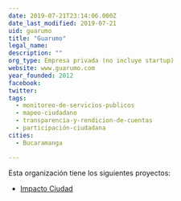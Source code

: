 ```yaml
---
date: 2019-07-21T23:14:06.000Z
date_last_modified: 2019-07-21
uid: guarumo
title: "Guarumo"
legal_name: 
description: ""
org_type: Empresa privada (no incluye startup)
website: www.guarumo.com
year_founded: 2012
facebook: 
twitter: 
tags:
  - monitoreo-de-servicios-publicos
  - mapeo-ciudadano
  - transparencia-y-rendicion-de-cuentas
  - participación-ciudadana
cities: 
  - Bucaramanga

---
```


Esta organización tiene los siguientes proyectos:

- [Impacto Ciudad](/proyectos/impacto-ciudad)
